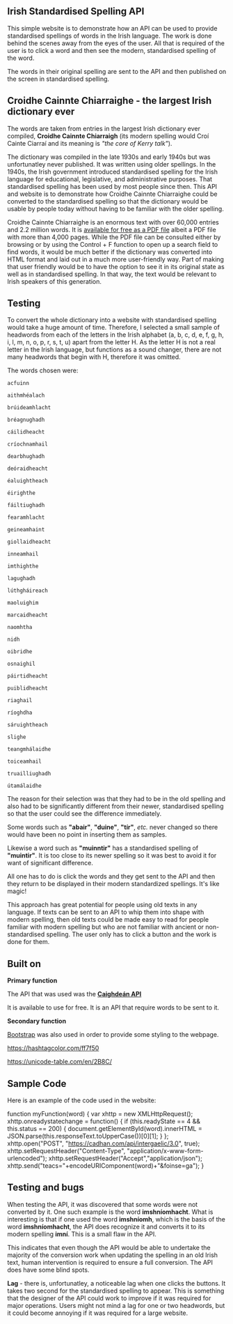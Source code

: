 
## Irish Standardised Spelling API
This simple website is to demonstrate how an API can be used to provide standardised spellings of words in the Irish language. The work is done behind the scenes away from the eyes of the user. All that is required of the user is to click a word and then see the modern, standardised spelling of the word.

The words in their original spelling are sent to the API and then published on the screen in standardised spelling.

## Croidhe Cainnte Chiarraighe - the largest Irish dictionary ever
The words are taken from entries in the largest Irish dictionary ever compiled, **Croidhe Cainnte Chiarraigh** (its modern spelling would Croí Cainte Ciarraí and its meaning is *"the core of Kerry talk"*).

The dictionary was compiled in the late 1930s and early 1940s but was unfortunatley never published. It was written using older spellings. In the 1940s, the Irish government introduced standardised spelling for the Irish language for educational, legislative, and administrative purposes. That standardised spelling has been used by most people since then. This API and website is to demonstrate how Croidhe Cainnte Chiarraighe could be converted to the standardised spelling so that the dictionary would be usable by people today without having to be familiar with the older spelling.

Croidhe Cainnte Chiarraighe is an enormous text with over 60,000 entries and 2.2 million words. It is [available for free as a PDF file](https://www.forasnagaeilge.ie/about/an-gum/croidhe-cainnte-ciarraighe/?lang=en) albeit a PDF file with more than 4,000 pages. While the PDF file can be consulted either by browsing or by using the Control + F function to open up a search field to find words, it would be much better if the dictionary was converted into HTML format and laid out in a much more user-friendly way. Part of making that user friendly would be to have the option to see it in its original state as well as in standardised spelling. In that way, the text would be relevant to Irish speakers of this generation.

## Testing

To convert the whole dictionary into a website with standardised spelling would take a huge amount of time. Therefore, I selected a small sample of headwords from each of the letters in the Irish alphabet (a, b, c, d, e, f, g, h, i, l, m, n, o, p, r, s, t, u) apart from the letter H. As the letter H is not a real letter in the Irish language, but functions as a sound changer, there are not many headwords that begin with H, therefore it was omitted. 

The words chosen were:

    acfuinn

    aithmhéalach

    brúideamhlacht

    bréagnughadh

    cáilidheacht

    críochnamhail

    dearbhughadh

    deóraidheacht

    éaluightheach

    éirighthe

    fáiltiughadh

    fearamhlacht

    geineamhaint

    giollaidheacht

    inneamhail

    imthighthe

    lagughadh

    lúthgháireach

    maoluighim

    marcaidheacht

    naomhtha

    nidh 

    oibridhe

    osnaighil

    páirtidheacht

    puiblidheacht

    riaghail

    ríoghdha

    sáruightheach

    slighe

    teangmhálaidhe

    toiceamhail

    truailliughadh

    útamálaidhe


The reason for their selection was that they had to be in the old spelling and also had to be significantly different from their newer, standardised spelling so that the user could see the difference immediately.

Some words such as **"abair"**, **"duine"**, **"tír"**, *etc.* never changed so there would have been no point in inserting them as samples. 

Likewise a word such as **"muinntir"** has a standardised spelling of **"muintir"**. It is too close to its newer spelling so it was best to avoid it for want of significant difference.


All one has to do is click the words and they get sent to the API and then they return to be displayed in their modern standardized spellings. It's like magic!

This approach has great potential for people using old texts in any language. If texts can be sent to an API to whip them into shape with modern spelling, then old texts could be made easy to read for people familiar with modern spelling but who are not familiar with ancient or non-standardised spelling. The user only has to click a button and the work is done for them.

## Built on
**Primary function**

The API that was used was the [**Caighdeán API**](https://github.com/kscanne/caighdean/blob/master/API.md)

It is available to use for free. It is an API that require words to be sent to it.


**Secondary function**

[Bootstrap](https://getbootstrap.com/) was also used in order to provide some styling to the webpage.

https://hashtagcolor.com/ff7f50

https://unicode-table.com/en/2B8C/


## Sample Code
Here is an example of the code used in the website:

function myFunction(word) { 
    var xhttp = new XMLHttpRequest();
  xhttp.onreadystatechange = function() {
    if (this.readyState == 4 && this.status == 200) {
      document.getElementById(word).innerHTML = JSON.parse(this.responseText.toUpperCase())[0][1];
    }
  };
xhttp.open("POST", "https://cadhan.com/api/intergaelic/3.0", true);
xhttp.setRequestHeader("Content-Type", "application/x-www-form-urlencoded");
xhttp.setRequestHeader("Accept","application/json");
xhttp.send("teacs="+encodeURIComponent(word)+"&foinse=ga");
}


## Testing and bugs
When testing the API, it was discovered that some words were not converted by it. One such example is the word **imshníomhacht**. What is interesting is that if one used the word **imshníomh**, which is the basis of the word **imshníomhacht**, the API does recognize it and converts it to its modern spelling **imní**. This is a small flaw in the API.

This indicates that even though the API would be able to undertake the majority of the conversion work when updating the spelling in an old Irish text, human intervention is required to ensure a full conversion. The API does have some blind spots.

**Lag** - there is, unfortunatley, a noticeable lag when one clicks the buttons. It takes two second for the standardised spelling to appear. This is something that the designer of the API could work to improve if it was required for major operations. Users might not mind a lag for one or two headwords, but it could become annoying if it was required for a large website.